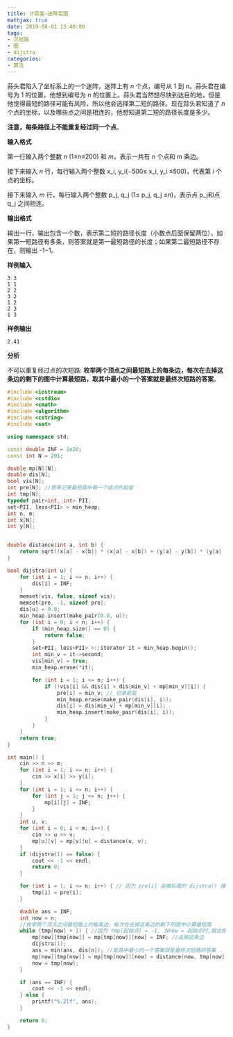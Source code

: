 ```yaml
---
title: 计蒜客-迷阵突围
mathjax: true
date: 2019-08-01 13:40:00
tags:
- 次短路
- 图
- dijstra
categories:
- 算法
---
```


蒜头君陷入了坐标系上的一个迷阵，迷阵上有 *n* 个点，编号从 1 到 *n*。蒜头君在编号为 1 的位置，他想到编号为 *n* 的位置上。蒜头君当然想尽快到达目的地，但是他觉得最短的路径可能有风险，所以他会选择第二短的路径。现在蒜头君知道了 *n* 个点的坐标，以及哪些点之间是相连的，他想知道第二短的路径长度是多少。

**注意，每条路径上不能重复经过同一个点**。

<!--more-->

**输入格式**

第一行输入两个整数 *n* (1≤*n*≤200) 和 *m*，表示一共有 *n* 个点和 *m* 条边。

接下来输入 *n* 行，每行输入两个整数 x_i, y_i(−500≤ x_i, y_i ≤500)，代表第 *i* 个点的坐标。

接下来输入 *m* 行，每行输入两个整数 p_j, q_j (1≤ p_j, q_j ≤*n*)，表示点 p_j和点 q_j 之间相连。

**输出格式**

输出一行，输出包含一个数，表示第二短的路径长度（小数点后面保留两位），如果第一短路径有多条，则答案就是第一最短路径的长度；如果第二最短路径不存在，则输出 -1−1。

**样例输入**

```
3 3
1 1
2 2
3 2
1 2
2 3
1 3
```

**样例输出**

```
2.41
```

**分析**

不可以重复经过点的次短路: **枚举两个顶点之间最短路上的每条边，每次在去掉这条边的剩下的图中计算最短路，取其中最小的一个答案就是最终次短路的答案**。



```c++
#include <iostream>
#include <cstdio>
#include <cmath>
#include <algorithm>
#include <cstring>
#include <set>

using namespace std;

const double INF = 1e20;
const int N = 201;

double mp[N][N];
double dis[N];
bool vis[N];
int pre[N]; //用来记录最短路中每一个结点的前驱
int tmp[N];
typedef pair<int, int> PII;
set<PII, less<PII> > min_heap;
int n, m;
int x[N];
int y[N];


double distance(int a, int b) {
    return sqrt((x[a] - x[b]) * (x[a] - x[b]) + (y[a] - y[b]) * (y[a] - y[b]));
}

bool dijstra(int u) {
    for (int i = 1; i <= n; i++) {
        dis[i] = INF;
    }
    memset(vis, false, sizeof vis);
    memset(pre, -1, sizeof pre);
    dis[u] = 0.0;
    min_heap.insert(make_pair(0.0, u));
    for (int i = 0; i < n; i++) {
        if (min_heap.size() == 0) {
            return false;
        }
        set<PII, less<PII> >::iterator it = min_heap.begin();
        int min_v = it->second;
        vis[min_v] = true;
        min_heap.erase(*it);

        for (int i = 1; i <= n; i++) {
            if (!vis[i] && dis[i] > dis[min_v] + mp[min_v][i]) {
                pre[i] = min_v; // 记录前驱
                min_heap.erase(make_pair(dis[i], i));
                dis[i] = dis[min_v] + mp[min_v][i];
                min_heap.insert(make_pair(dis[i], i));
            }
        }
    }
    return true;
}

int main() {
    cin >> n >> m;
    for (int i = 1; i <= n; i++) {
        cin >> x[i] >> y[i];
    }
    for (int i = 1; i <= n; i++) {
        for (int j = 1; j <= n; j++) {
            mp[i][j] = INF;
        }
    }
    int u, v;
    for (int i = 0; i < m; i++) {
        cin >> u >> v;
        mp[u][v] = mp[v][u] = distance(u, v);
    }
    if (dijstra(1) == false) {
        cout << -1 << endl;
        return 0;
    }

    for (int i = 1; i <= n; i++) { // 因为 pre[i] 会被后面的 dijstra() 操作重新覆盖
        tmp[i] = pre[i];
    }

    double ans = INF;
    int now = n;
    //枚举两个顶点之间最短路上的每条边，每次在去掉这条边的剩下的图中计算最短路
    while (tmp[now] + 1) { //因为 tmp[起始点] = -1, 当now = 起始点时,就会停止循环
        mp[now][tmp[now]] = mp[tmp[now]][now] = INF; //去掉这条边
        dijstra(1);
        ans = min(ans, dis[n]); //取其中最小的一个答案就是最终次短路的答案
        mp[now][tmp[now]] = mp[tmp[now]][now] = distance(now, tmp[now]); //还原这条边,以进行下一个
        now = tmp[now];
    }

    if (ans == INF) {
        cout << -1 << endl;
    } else {
        printf("%.2lf", ans);
    }

    return 0;
}
```

